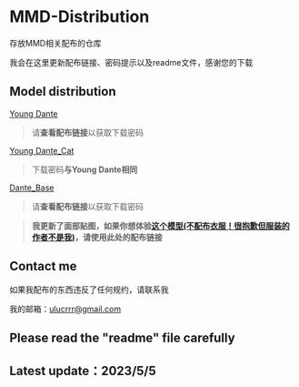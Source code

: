 # MMD-Distribution
存放MMD相关配布的仓库

我会在这里更新配布链接、密码提示以及readme文件，感谢您的下载

## Model distribution
[Young Dante](https://bowlroll.net/file/295761)

> 请**查看配布链接**以获取下载密码

[Young Dante_Cat](https://bowlroll.net/file/296760)

> 下载密码**与Young Dante相同**

[Dante_Base](https://bowlroll.net/file/299909)

> 请**查看配布链接**以获取下载密码

> **我更新了面部贴图，如果你想体验[这个模型(不配布衣服！很抱歉但服装的作者不是我)](https://www.bilibili.com/video/BV1VL411a7ne/)，请使用此处的配布链接**

## Contact me
如果我配布的东西违反了任何规约，请联系我

我的邮箱：ulucrrr@gmail.com

## Please read the "readme" file carefully

## Latest update：2023/5/5
